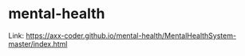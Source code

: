 # mental-health
Link: https://axx-coder.github.io/mental-health/MentalHealthSystem-master/index.html
